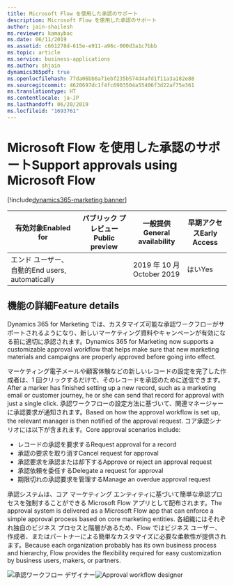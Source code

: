 ```yaml
---
title: Microsoft Flow を使用した承認のサポート
description: Microsoft Flow を使用した承認のサポート
author: jain-shailesh
ms.reviewer: kamaybac
ms.date: 06/11/2019
ms.assetid: c661278d-615e-e911-a96c-000d3a1c7bbb
ms.topic: article
ms.service: business-applications
ms.author: shjain
dynamics365pdf: true
ms.openlocfilehash: 77da06bb6a71ebf235b574d4afd1f11a3a182e88
ms.sourcegitcommit: 4620697dc1f4fc6903504a55406f3d22af75e361
ms.translationtype: HT
ms.contentlocale: ja-JP
ms.lasthandoff: 06/20/2019
ms.locfileid: "1693761"
---
```

# <a name="support-approvals-using-microsoft-flow"></a><span data-ttu-id="b6e4c-103">Microsoft Flow を使用した承認のサポート</span><span class="sxs-lookup"><span data-stu-id="b6e4c-103">Support approvals using Microsoft Flow</span></span>
[!include[dynamics365-marketing banner](../includes/dynamics365-marketing.md)]

| <span data-ttu-id="b6e4c-104">有効対象</span><span class="sxs-lookup"><span data-stu-id="b6e4c-104">Enabled for</span></span>    |  <span data-ttu-id="b6e4c-105">パブリック プレビュー</span><span class="sxs-lookup"><span data-stu-id="b6e4c-105">Public preview</span></span> | <span data-ttu-id="b6e4c-106">一般提供</span><span class="sxs-lookup"><span data-stu-id="b6e4c-106">General availability</span></span> | <span data-ttu-id="b6e4c-107">早期アクセス</span><span class="sxs-lookup"><span data-stu-id="b6e4c-107">Early Access</span></span> |
| ---------- | ---------- |---------- |---------- |
|<span data-ttu-id="b6e4c-108">エンド ユーザー、自動的</span><span class="sxs-lookup"><span data-stu-id="b6e4c-108">End users, automatically</span></span>|| <span data-ttu-id="b6e4c-109">2019 年 10 月</span><span class="sxs-lookup"><span data-stu-id="b6e4c-109">October 2019</span></span>|<span data-ttu-id="b6e4c-110">はい</span><span class="sxs-lookup"><span data-stu-id="b6e4c-110">Yes</span></span> |






## <a name="feature-details"></a><span data-ttu-id="b6e4c-111">機能の詳細</span><span class="sxs-lookup"><span data-stu-id="b6e4c-111">Feature details</span></span>
<!--feature detail start -->
<span data-ttu-id="b6e4c-112">Dynamics 365 for Marketing では、カスタマイズ可能な承認ワークフローがサポートされるようになり、新しいマーケティング資料やキャンペーンが有効になる前に適切に承認されます。</span><span class="sxs-lookup"><span data-stu-id="b6e4c-112">Dynamics 365 for Marketing now supports a customizable approval workflow that helps make sure that new marketing materials and campaigns are properly approved before going into effect.</span></span> 

<span data-ttu-id="b6e4c-113">マーケティング電子メールや顧客体験などの新しいレコードの設定を完了した作成者は、1 回クリックするだけで、そのレコードを承認のために送信できます。</span><span class="sxs-lookup"><span data-stu-id="b6e4c-113">After a marker has finished setting up a new record, such as a marketing email or customer journey, he or she can send that record for approval with just a single click.</span></span> <span data-ttu-id="b6e4c-114">承認ワークフローの設定方法に基づいて、関連マネージャーに承認要求が通知されます。</span><span class="sxs-lookup"><span data-stu-id="b6e4c-114">Based on how the approval workflow is set up, the relevant manager is then notified of the approval request.</span></span> <span data-ttu-id="b6e4c-115">コア承認シナリオには以下が含まれます。</span><span class="sxs-lookup"><span data-stu-id="b6e4c-115">Core approval scenarios include:</span></span> 

-  <span data-ttu-id="b6e4c-116">レコードの承認を要求する</span><span class="sxs-lookup"><span data-stu-id="b6e4c-116">Request approval for a record</span></span> 
-  <span data-ttu-id="b6e4c-117">承認の要求を取り消す</span><span class="sxs-lookup"><span data-stu-id="b6e4c-117">Cancel request for approval</span></span> 
-  <span data-ttu-id="b6e4c-118">承認要求を承認または却下する</span><span class="sxs-lookup"><span data-stu-id="b6e4c-118">Approve or reject an approval request</span></span> 
-  <span data-ttu-id="b6e4c-119">承認依頼を委任する</span><span class="sxs-lookup"><span data-stu-id="b6e4c-119">Delegate a request for approval</span></span>
-  <span data-ttu-id="b6e4c-120">期限切れの承認要求を管理する</span><span class="sxs-lookup"><span data-stu-id="b6e4c-120">Manage an overdue approval request</span></span> 

<span data-ttu-id="b6e4c-121">承認システムは、コア マーケティング エンティティに基づいて簡単な承認プロセスを強制することができる Microsoft Flow アプリとして配布されます。</span><span class="sxs-lookup"><span data-stu-id="b6e4c-121">The approval system is delivered as a Microsoft Flow app that can enforce a simple approval process based on core marketing entities.</span></span> <span data-ttu-id="b6e4c-122">各組織にはそれぞれ独自のビジネス プロセスと階層があるため、Flow ではビジネス ユーザー、作成者、またはパートナーによる簡単なカスタマイズに必要な柔軟性が提供されます。</span><span class="sxs-lookup"><span data-stu-id="b6e4c-122">Because each organization probably has its own business process and hierarchy, Flow provides the flexibility required for easy customization by business users, makers, or partners.</span></span>
<!--feature detail end -->

<span data-ttu-id="b6e4c-123">![承認ワークフロー デザイナー](media/approval-workflow.png "承認ワークフロー デザイナー")</span><span class="sxs-lookup"><span data-stu-id="b6e4c-123">![Approval workflow designer](media/approval-workflow.png "Approval workflow designer")</span></span>
<!-- Picture 1 -->










